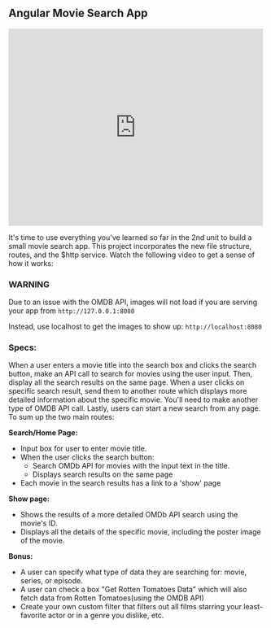 ## Angular Movie Search App

<iframe src="https://player.vimeo.com/video/135991632" width="500" height="388" frameborder="0" webkitallowfullscreen mozallowfullscreen allowfullscreen></iframe>

It's time to use everything you've learned so far in the 2nd unit to build a small movie search app. This project incorporates the new file structure, routes, and the $http service.  Watch the following video to get a sense of how it works:

### WARNING

Due to an issue with the OMDB API, images will not load if you are serving your app from `http://127.0.0.1:8080`

Instead, use localhost to get the images to show up: `http://localhost:8080`

### Specs:

When a user enters a movie title into the search box and clicks the search button, make an API call to search for movies using the user input.  Then, display all the search results on the same page.  When a user clicks on specific search result, send them to another route which displays more detailed information about the specific movie.  You'll need to make another type of OMDB API call.  Lastly, users can start a new search from any page. To sum up the two main routes:

**Search/Home Page:**

- Input box for user to enter movie title.
- When the user clicks the search button:
  - Search OMDb API for movies with the input text in the title.
  - Displays search results on the same page
- Each movie in the search results has a link to a 'show' page

**Show page:**

- Shows the results of a more detailed OMDb API search using the movie's ID.
- Displays all the details of the specific movie, including the poster image of the movie.

**Bonus:**

-	A user can specify what type of data they are searching for: movie, series, or episode.
- A user can check a box "Get Rotten Tomatoes Data" which will also fetch data from Rotten Tomatoes(using the OMDB API)
- Create your own custom filter that filters out all films starring your least-favorite actor or in a genre you dislike, etc.
